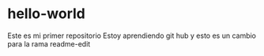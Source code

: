 # hello-world
Este es mi primer repositorio
Estoy aprendiendo git hub y esto es un cambio para la rama readme-edit
